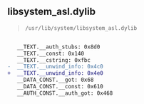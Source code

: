 ## libsystem_asl.dylib

> `/usr/lib/system/libsystem_asl.dylib`

```diff

   __TEXT.__auth_stubs: 0x8d0
   __TEXT.__const: 0x140
   __TEXT.__cstring: 0xfbc
-  __TEXT.__unwind_info: 0x4c0
+  __TEXT.__unwind_info: 0x4e0
   __DATA_CONST.__got: 0x68
   __DATA_CONST.__const: 0x610
   __AUTH_CONST.__auth_got: 0x468

```
